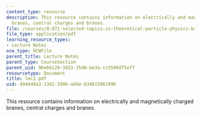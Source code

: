 ```yaml
---
content_type: resource
description: This resource contains information on electrically and magnetically charged
  branes, central charges and branes.
file: /courses/8-871-selected-topics-in-theoretical-particle-physics-branes-and-gauge-theory-dynamics-fall-2004/4944d4a313d2399badde634815961996_lec2.pdf
file_type: application/pdf
learning_resource_types:
- Lecture Notes
ocw_type: OCWFile
parent_title: Lecture Notes
parent_type: CourseSection
parent_uid: 96e66129-3853-35d0-be3a-cc5590d75ef7
resourcetype: Document
title: lec2.pdf
uid: 4944d4a3-13d2-399b-adde-634815961996
---
```

This resource contains information on electrically and magnetically charged branes, central charges and branes.